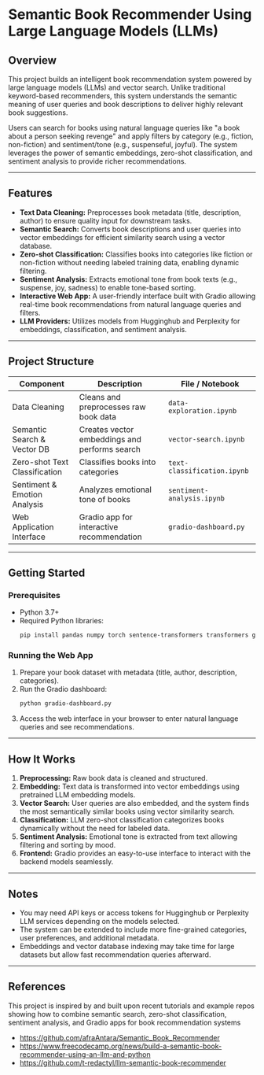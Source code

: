 # Semantic Book Recommender Using Large Language Models (LLMs)

## Overview
This project builds an intelligent book recommendation system powered by large language models (LLMs) and vector search. Unlike traditional keyword-based recommenders, this system understands the semantic meaning of user queries and book descriptions to deliver highly relevant book suggestions.

Users can search for books using natural language queries like "a book about a person seeking revenge" and apply filters by category (e.g., fiction, non-fiction) and sentiment/tone (e.g., suspenseful, joyful). The system leverages the power of semantic embeddings, zero-shot classification, and sentiment analysis to provide richer recommendations.

***

## Features

- **Text Data Cleaning:** Preprocesses book metadata (title, description, author) to ensure quality input for downstream tasks.
- **Semantic Search:** Converts book descriptions and user queries into vector embeddings for efficient similarity search using a vector database.
- **Zero-shot Classification:** Classifies books into categories like fiction or non-fiction without needing labeled training data, enabling dynamic filtering.
- **Sentiment Analysis:** Extracts emotional tone from book texts (e.g., suspense, joy, sadness) to enable tone-based sorting.
- **Interactive Web App:** A user-friendly interface built with Gradio allowing real-time book recommendations from natural language queries and filters.
- **LLM Providers:** Utilizes models from Hugginghub and Perplexity for embeddings, classification, and sentiment analysis.

***

## Project Structure

| Component                     | Description                                | File / Notebook               |
|-------------------------------|--------------------------------------------|------------------------------|
| Data Cleaning                 | Cleans and preprocesses raw book data      | `data-exploration.ipynb`      |
| Semantic Search & Vector DB  | Creates vector embeddings and performs search | `vector-search.ipynb`         |
| Zero-shot Text Classification | Classifies books into categories            | `text-classification.ipynb`   |
| Sentiment & Emotion Analysis | Analyzes emotional tone of books            | `sentiment-analysis.ipynb`    |
| Web Application Interface    | Gradio app for interactive recommendation  | `gradio-dashboard.py`         |

***

## Getting Started

### Prerequisites

- Python 3.7+
- Required Python libraries:
  ```bash
  pip install pandas numpy torch sentence-transformers transformers gradio
  ```

### Running the Web App

1. Prepare your book dataset with metadata (title, author, description, categories).
2. Run the Gradio dashboard:
   ```bash
   python gradio-dashboard.py
   ```
3. Access the web interface in your browser to enter natural language queries and see recommendations.

***

## How It Works

1. **Preprocessing:** Raw book data is cleaned and structured.
2. **Embedding:** Text data is transformed into vector embeddings using pretrained LLM embedding models.
3. **Vector Search:** User queries are also embedded, and the system finds the most semantically similar books using vector similarity search.
4. **Classification:** LLM zero-shot classification categorizes books dynamically without the need for labeled data.
5. **Sentiment Analysis:** Emotional tone is extracted from text allowing filtering and sorting by mood.
6. **Frontend:** Gradio provides an easy-to-use interface to interact with the backend models seamlessly.

***

## Notes

- You may need API keys or access tokens for Hugginghub or Perplexity LLM services depending on the models selected.
- The system can be extended to include more fine-grained categories, user preferences, and additional metadata.
- Embeddings and vector database indexing may take time for large datasets but allow fast recommendation queries afterward.

***

## References

This project is inspired by and built upon recent tutorials and example repos showing how to combine semantic search, zero-shot classification, sentiment analysis, and Gradio apps for book recommendation systems

- https://github.com/afraAntara/Semantic_Book_Recommender
- https://www.freecodecamp.org/news/build-a-semantic-book-recommender-using-an-llm-and-python
- https://github.com/t-redactyl/llm-semantic-book-recommender
